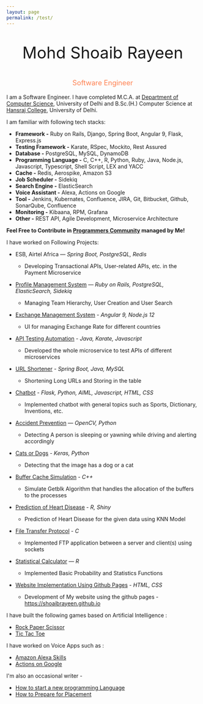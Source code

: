 ```yaml
---
layout: page
permalink: /test/
---
```


<p style="text-align: center; font-size: 3em">
Mohd Shoaib Rayeen
</p>
<p style="text-align: center; color: #FF8050; font-size: 1.3em">
Software Engineer
</p>

I am a Software Engineer. I have completed M.C.A. at [Department of Computer Science](http://cs.du.ac.in/), University of Delhi and B.Sc.(H.) Computer Science at [Hansraj College](https://www.hansrajcollege.ac.in), University of Delhi.

I am familiar with following tech stacks:
- **Framework -** Ruby on Rails, Django, Spring Boot, Angular 9, Flask, Express.js
- **Testing Framework -** Karate, RSpec, Mockito, Rest Assured
- **Database -** PostgreSQL, MySQL, DynamoDB
- **Programming Language -** C, C++, R, Python, Ruby, Java, Node.js, Javascript, Typescript, Shell Script, LEX and YACC
- **Cache -** Redis, Aerospike, Amazon S3
- **Job Scheduler -** Sidekiq
- **Search Engine -** ElasticSearch
- **Voice Assistant -** Alexa, Actions on Google
- **Tool -** Jenkins, Kubernates, Confluence, JIRA, Git, Bitbucket, Github, SonarQube, Confluence
- **Monitoring -** Kibaana, RPM, Grafana
- **Other -** REST API, Agile Development, Microservice Architecture

**Feel Free to Contribute in [Programmers Community](https://shoaibrayeen.github.io/Programmers-Community/) managed by Me!**


I have worked on Following Projects:
- ESB, Airtel Africa — _Spring Boot, PostgreSQL, Redis_
    - Developing Transactional APIs, User-related APIs, etc. in the Payment  Microservice

- [Profile Management System](https://github.com/shoaibrayeen/Profile-Management-System) —  _Ruby on Rails, PostgreSQL, ElasticSearch, Sidekiq_
    - Managing Team Hierarchy, User Creation and User Search
- [Exchange Management System](https://github.com/shoaibrayeen/Exchange-Management-System) - _Angular 9, Node.js 12_
    - UI for managing Exchange Rate for different countries
- [API Testing Automation](https://github.com/shoaibrayeen/API-Testing-Automation) - _Java, Karate, Javascript_
    - Developed the whole microservice to test APIs of different microservices
- [URL Shortener](https://github.com/shoaibrayeen/Url-Shortener) - _Spring Boot, Java, MySQL_
    - Shortening Long URLs and Storing in the table
- [Chatbot](https://github.com/shoaibrayeen/Chatbot) - _Flask, Python, AIML, Javascript, HTML, CSS_
    - Implemented chatbot with general topics such as Sports, Dictionary, Inventions, etc.
- [Accident Prevention](https://github.com/shoaibrayeen/Accident-Prevention) — _OpenCV, Python_
    - Detecting A person is sleeping or yawning while driving and alerting accordingly
- [Cats or Dogs](https://github.com/shoaibrayeen/Course-Work/tree/master/Neural%20Network/Cats%20or%20Dogs) - _Keras, Python_
    - Detecting that the image has a dog or a cat
- [Buffer Cache Simulation](https://github.com/shoaibrayeen/Buffer-Cache-Simulation) - _C++_
    - Simulate Getblk Algorithm that handles the allocation of the buffers to the processes
- [Prediction of Heart Disease](https://github.com/shoaibrayeen/Heart-Disease-Predictor) - _R, Shiny_
    - Prediction of Heart Disease for the given data using KNN Model
- [File Transfer Protocol](https://github.com/shoaibrayeen/File-Transfer-Protocol) - _C_
    - Implemented FTP application between a server and client(s) using sockets
- [Statistical Calculator](https://github.com/shoaibrayeen/R) — _R_
    - Implemented Basic Probability and Statistics Functions
- [Website Implementation Using Github Pages](https://shoaibrayeen.github.io) - _HTML, CSS_
    - Development of My website using the github pages - https://shoaibrayeen.github.io

I have built the following games based on Artificial Intelligence :
- [Rock Paper Scissor](https://shoaibrayeen.github.io/Course-Work/Artificial%20Intelligence/2%20Player%20Game/Rock%20Paper%20Scissor/index.html)
- [Tic Tac Toe](https://shoaibrayeen.github.io/Course-Work/Artificial%20Intelligence/2%20Player%20Game/Tic%20Toc%20Toe/index.html)

I have worked on Voice Apps such as :
- [Amazon Alexa Skills](/amazon_alexa)
- [Actions on Google](/Actions_on_Google)

I'm also an occasional writer -
- [How to start a new programming Language](/get-started-with-any-programming-language)
- [How to Prepare for Placement](/placement)
